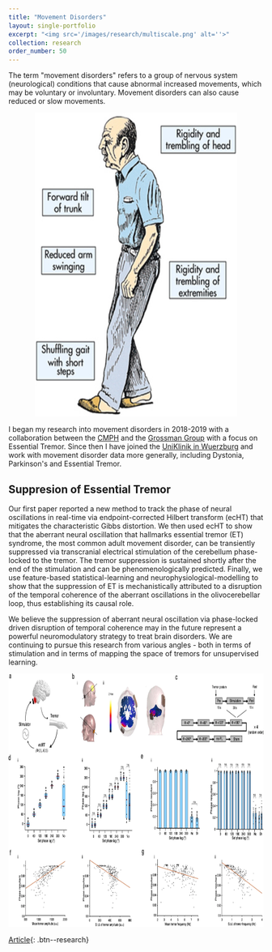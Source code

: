 ```yaml
---
title: "Movement Disorders"
layout: single-portfolio
excerpt: "<img src='/images/research/multiscale.png' alt=''>"
collection: research
order_number: 50
---
```


The term "movement disorders" refers to a group of nervous system (neurological) conditions that cause abnormal increased movements, which may be voluntary or involuntary. Movement disorders can also cause reduced or slow movements. 

<p align="center">
  <img src="/images/research/parkinsons_symptoms.jpg" height="600px" width="400px" />
</p>


I began my research into movement disorders in 2018-2019 with a collaboration between the [CMPH](https://www.imperial.ac.uk/mathematics-precision-healthcare) and the [Grossman Group](https://www.imperial.ac.uk/interventional-systems-neuroscience/) with a focus on Essential Tremor. Since then I have joined the [UniKlinik in Wuerzburg](https://www.ukw.de/neurologie/startseite/) and work with movement disorder data more generally, including Dystonia, Parkinson's and Essential Tremor.



## Suppresion of Essential Tremor

Our first paper reported a new method to track the phase of neural oscillations in real-time via endpoint-corrected Hilbert transform (ecHT) that mitigates the characteristic Gibbs distortion. We then used ecHT to show that the aberrant neural oscillation that hallmarks essential tremor (ET) syndrome, the most common adult movement disorder, can be transiently suppressed via transcranial electrical stimulation of the cerebellum phase-locked to the tremor. The tremor suppression is sustained shortly after the end of the stimulation and can be phenomenologically predicted. Finally, we use feature-based statistical-learning and neurophysiological-modelling to show that the suppression of ET is mechanistically attributed to a disruption of the temporal coherence of the aberrant oscillations in the olivocerebellar loop, thus establishing its causal role. 

We believe the suppression of aberrant neural oscillation via phase-locked driven disruption of temporal coherence may in the future represent a powerful neuromodulatory strategy to treat brain disorders. We are continuing to pursue this research from various angles - both in terms of stimulation and in terms of mapping the space of tremors for unsupervised learning.

<p align="center">
  <img src="/images/research/echt.png" height="500px" width="800px" />
</p>


[Article](https://doi.org/10.1038/s41467-020-20581-7){: .btn--research} 






